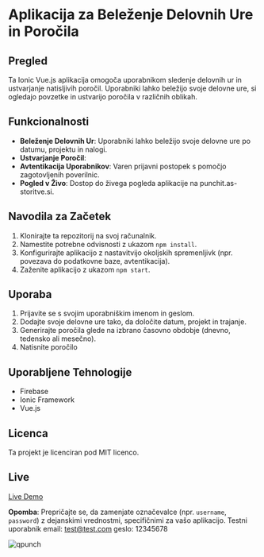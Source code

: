 
# Aplikacija za Beleženje Delovnih Ure in Poročila

## Pregled
Ta Ionic Vue.js aplikacija omogoča uporabnikom sledenje delovnih ur in ustvarjanje natisljivih poročil. Uporabniki lahko beležijo svoje delovne ure, si ogledajo povzetke in ustvarijo poročila v različnih oblikah.

## Funkcionalnosti
- **Beleženje Delovnih Ur**: Uporabniki lahko beležijo svoje delovne ure po datumu, projektu in nalogi.
- **Ustvarjanje Poročil**:
- **Avtentikacija Uporabnikov**: Varen prijavni postopek s pomočjo zagotovljenih poverilnic.
- **Pogled v Živo**: Dostop do živega pogleda aplikacije na punchit.as-storitve.si.

## Navodila za Začetek
1. Klonirajte ta repozitorij na svoj računalnik.
2. Namestite potrebne odvisnosti z ukazom `npm install`.
3. Konfigurirajte aplikacijo z nastavitvijo okoljskih spremenljivk (npr. povezava do podatkovne baze, avtentikacija).
4. Zaženite aplikacijo z ukazom `npm start`.

## Uporaba
1. Prijavite se s svojim uporabniškim imenom in geslom.
2. Dodajte svoje delovne ure tako, da določite datum, projekt in trajanje.
3. Generirajte poročila glede na izbrano časovno obdobje (dnevno, tedensko ali mesečno).
4. Natisnite poročilo

## Uporabljene Tehnologije
- Firebase
- Ionic Framework
- Vue.js


## Licenca
Ta projekt je licenciran pod MIT licenco.

## Live

[Live Demo](https://qpunch.as-storitve.si/)

**Opomba**: Prepričajte se, da zamenjate označevalce (npr. `username`, `password`) z dejanskimi vrednostmi, specifičnimi za vašo aplikacijo.
Testni uporabnik
email: test@test.com
geslo: 12345678

![qpunch]([https://github.com/anze25/ionic-punchit/blob/master/Screenshot.png](https://github.com/anze25/ionic-punch/blob/master/Screenshot.png)?raw=true)





